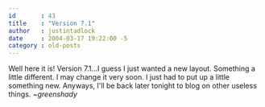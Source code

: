 ```yaml
---
id       : 43
title    : "Version 7.1"
author   : justintadlock
date     : 2004-03-17 19:22:00 -5
category : old-posts
---
```


Well here it is!  Version 7.1...I guess I just wanted a new layout.  Something a little different.  I may change it very soon.  I just had to put up a little something new.  Anyways, I'll be back later tonight to blog on other useless things.  <em> ~greenshady</em>
